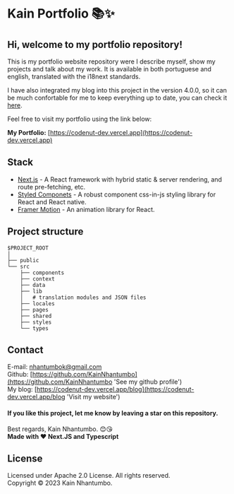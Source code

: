 # Kain Portfolio 📚✨

## Hi, welcome to my portfolio repository!

This is my portfolio website repository were I describe myself, show my projects and talk about my work. It is available in both portuguese and english, translated with the i18next standards.

I have also integrated my blog into this project in the version 4.0.0, so it can be much confortable for me to keep everything up to date, you can check it [here](https://codenut-dev.vercel.app/blog).

Feel free to visit my portfolio using the link below:

**My Portfolio:** [https://codenut-dev.vercel.app](https://codenut-dev.vercel.app)

## Stack

- [Next.js](https://nextjs.org/) - A React framework with hybrid static & server rendering, and route pre-fetching, etc.
- [Styled Componets](https://styled-components.com/) - A robust component css-in-js styling library for React and React native.
- [Framer Motion](https://www.framer.com/motion/) - An animation library for React.

## Project structure

```
$PROJECT_ROOT
│
├── public
└── src     
    ├── components
    ├── context
    ├── data
    ├── lib
    │   # translation modules and JSON files
    ├── locales
    ├── pages
    ├── shared
    ├── styles
    └── types
```

## Contact

E-mail: [nhantumbok@gmail.com](nhantumbok@gmail.com 'Send an e-mail')\
Github: [https://github.com/KainNhantumbo](https://github.com/KainNhantumbo 'See my github profile')  
My blog: [https://codenut-dev.vercel.app/blog](https://codenut-dev.vercel.app/blog 'Visit my website')

#### If you like this project, let me know by leaving a star on this repository.

Best regards, Kain Nhantumbo. 😊😘\
**Made with ❤ Next.JS and Typescript**

## License

Licensed under Apache 2.0 License. All rights reserved.\
Copyright &copy; 2023 Kain Nhantumbo.
